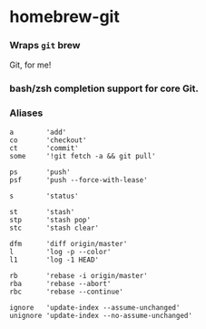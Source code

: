 # homebrew-git
### Wraps `git` brew
Git, for me!

### bash/zsh completion support for core Git.

### Aliases
    a        'add'
    co       'checkout'
    ct       'commit'
    some     '!git fetch -a && git pull'

    ps       'push'
    psf      'push --force-with-lease'

    s        'status'

    st       'stash'
    stp      'stash pop'
    stc      'stash clear'

    dfm      'diff origin/master'
    l        'log -p --color'
    l1       'log -1 HEAD'

    rb       'rebase -i origin/master'
    rba      'rebase --abort'
    rbc      'rebase --continue'

    ignore   'update-index --assume-unchanged'
    unignore 'update-index --no-assume-unchanged'

